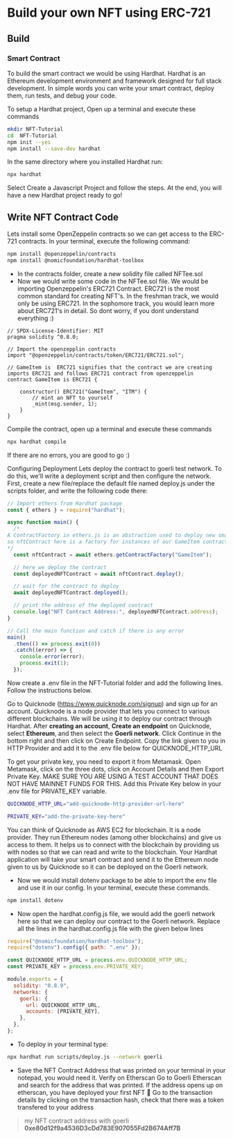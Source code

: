 # Build your own NFT using ERC-721
## Build
### Smart Contract
To build the smart contract we would be using Hardhat. Hardhat is an Ethereum development environment and framework designed for full stack development. In simple words you can write your smart contract, deploy them, run tests, and debug your code.

To setup a Hardhat project, Open up a terminal and execute these commands
```bash
mkdir NFT-Tutorial
cd  NFT-Tutorial
npm init --yes
npm install --save-dev hardhat
```
In the same directory where you installed Hardhat run:
```bash
npx hardhat
```

Select Create a Javascript Project and follow the steps. At the end, you will have a new Hardhat project ready to go!

## Write NFT Contract Code
Lets install some OpenZeppelin contracts so we can get access to the ERC-721 contracts. In your terminal, execute the following command:
```bash
npm install @openzeppelin/contracts
npm install @nomicfoundation/hardhat-toolbox
```

- In the contracts folder, create a new solidity file called NFTee.sol
- Now we would write some code in the NFTee.sol file. We would be importing Openzeppelin's ERC721 Contract. ERC721 is the most common standard for creating NFT's. In the freshman track, we would only be using ERC721. In the sophomore track, you would learn more about ERC721's in detail. So dont worry, if you dont understand everything :)
```solidity
// SPDX-License-Identifier: MIT
pragma solidity ^0.8.0;

// Import the openzepplin contracts
import "@openzeppelin/contracts/token/ERC721/ERC721.sol";

// GameItem is  ERC721 signifies that the contract we are creating imports ERC721 and follows ERC721 contract from openzeppelin
contract GameItem is ERC721 {

    constructor() ERC721("GameItem", "ITM") {
        // mint an NFT to yourself
        _mint(msg.sender, 1);
    }
}
```
Compile the contract, open up a terminal and execute these commands
```bash
npx hardhat compile
```

If there are no errors, you are good to go :)

Configuring Deployment
Lets deploy the contract to goerli test network. To do this, we'll write a deployment script and then configure the network. First, create a new file/replace the default file named deploy.js under the scripts folder, and write the following code there:
```javascript
// Import ethers from Hardhat package
const { ethers } = require("hardhat");

async function main() {
  /*
A ContractFactory in ethers.js is an abstraction used to deploy new smart contracts,
so nftContract here is a factory for instances of our GameItem contract.
*/
  const nftContract = await ethers.getContractFactory("GameItem");

  // here we deploy the contract
  const deployedNFTContract = await nftContract.deploy();

  // wait for the contract to deploy
  await deployedNFTContract.deployed();

  // print the address of the deployed contract
  console.log("NFT Contract Address:", deployedNFTContract.address);
}

// Call the main function and catch if there is any error
main()
  .then(() => process.exit(0))
  .catch((error) => {
    console.error(error);
    process.exit(1);
  });
```

Now create a .env file in the NFT-Tutorial folder and add the following lines. Follow the instructions below.

Go to Quicknode (https://www.quicknode.com/signup) and sign up for an account. Quicknode is a node provider that lets you connect to various different blockchains. We will be using it to deploy our contract through Hardhat. After **creating an account**, **Create an endpoint** on Quicknode, select **Ethereum**, and then select the **Goerli network**. Click Continue in the bottom right and then click on Create Endpoint. Copy the link given to you in HTTP Provider and add it to the .env file below for QUICKNODE_HTTP_URL

To get your private key, you need to export it from Metamask. Open Metamask, click on the three dots, click on Account Details and then Export Private Key. MAKE SURE YOU ARE USING A TEST ACCOUNT THAT DOES NOT HAVE MAINNET FUNDS FOR THIS. Add this Private Key below in your .env file for PRIVATE_KEY variable.
```bash
QUICKNODE_HTTP_URL="add-quicknode-http-provider-url-here"

PRIVATE_KEY="add-the-private-key-here"
```

You can think of Quicknode as AWS EC2 for blockchain. It is a node provider. They run Ethereum nodes (among other blockchains) and give us access to them. It helps us to connect with the blockchain by providing us with nodes so that we can read and write to the blockchain. Your Hardhat application will take your smart contract and send it to the Ethereum node given to us by Quicknode so it can be deployed on the Goerli network.

- Now we would install dotenv package to be able to import the env file and use it in our config. In your terminal, execute these commands.
```bash
npm install dotenv
```

- Now open the hardhat.config.js file, we would add the goerli network here so that we can deploy our contract to the Goerli network. Replace all the lines in the hardhat.config.js file with the given below lines
```javascript
require("@nomicfoundation/hardhat-toolbox");
require("dotenv").config({ path: ".env" });

const QUICKNODE_HTTP_URL = process.env.QUICKNODE_HTTP_URL;
const PRIVATE_KEY = process.env.PRIVATE_KEY;

module.exports = {
  solidity: "0.8.9",
  networks: {
    goerli: {
      url: QUICKNODE_HTTP_URL,
      accounts: [PRIVATE_KEY],
    },
  },
};
```

- To deploy in your terminal type:
```bash
npx hardhat run scripts/deploy.js --network goerli
```
- Save the NFT Contract Address that was printed on your terminal in your notepad, you would need it.
Verify on Etherscan
Go to Goerli Etherscan and search for the address that was printed.
If the address opens up on etherscan, you have deployed your first NFT 🎉
Go to the transaction details by clicking on the transaction hash, check that there was a token transfered to your address

>my NFT contract address with goerli **0xe80d12f9a4536D3cDd783E907055Fd2B674Aff7B**